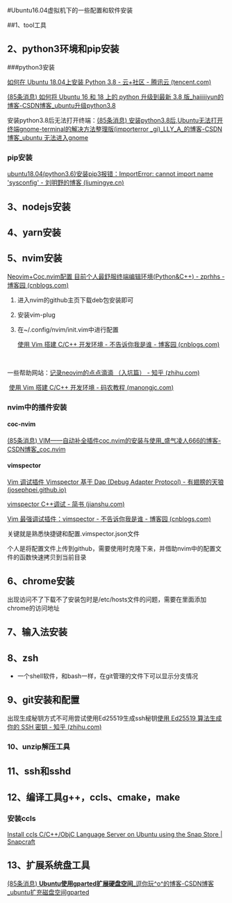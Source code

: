 #Ubuntu16.04虚拟机下的一些配置和软件安装

##1、tool工具





## 2、python3环境和pip安装

###python3安装

[如何在 Ubuntu 18.04上安装 Python 3.8 - 云+社区 - 腾讯云 (tencent.com)](https://cloud.tencent.com/developer/article/1626765)

[(85条消息) 如何将 Ubuntu 16 和 18 上的 python 升级到最新 3.8 版_haiiiiiyun的博客-CSDN博客_ubuntu升级python3.8](https://blog.csdn.net/haiiiiiyun/article/details/104771086?spm=1001.2101.3001.6650.2&utm_medium=distribute.pc_relevant.none-task-blog-2%7Edefault%7ECTRLIST%7ERate-2.pc_relevant_aa&depth_1-utm_source=distribute.pc_relevant.none-task-blog-2%7Edefault%7ECTRLIST%7ERate-2.pc_relevant_aa&utm_relevant_index=5)

安装python3.8后无法打开终端：[(85条消息) 安装python3.8后,Ubuntu无法打开终端gnome-terminal的解决方法整理版(importerror _gi)_LLY_A_的博客-CSDN博客_ubuntu 无法进入gnome](https://blog.csdn.net/LLY_A_/article/details/114385704?spm=1001.2101.3001.6650.10&utm_medium=distribute.pc_relevant.none-task-blog-2%7Edefault%7EBlogCommendFromBaidu%7ERate-10.pc_relevant_default&depth_1-utm_source=distribute.pc_relevant.none-task-blog-2%7Edefault%7EBlogCommendFromBaidu%7ERate-10.pc_relevant_default&utm_relevant_index=14)



### pip安装

[ubuntu18.04(python3.6)安装pip3报错：ImportError: cannot import name 'sysconfig' - 刘明野的博客 (liumingye.cn)](https://www.liumingye.cn/archives/250.html)



## 3、nodejs安装





## 4、yarn安装



## 5、nvim安装

[Neovim+Coc.nvim配置 目前个人最舒服终端编辑环境(Python&C++) - zprhhs - 博客园 (cnblogs.com)](https://www.cnblogs.com/cniwoq/p/13272746.html)

1. 进入nvim的github主页下载deb包安装即可

2. 安装vim-plug

3. 在~/.config/nvim/init.vim中进行配置

   [使用 Vim 搭建 C/C++ 开发环境 - 不告诉你我是谁 - 博客园 (cnblogs.com)](https://www.cnblogs.com/kongj/p/14391151.html)

   ​

一些帮助网站：[记录neovim的点点滴滴 （入坑篇） - 知乎 (zhihu.com)](https://zhuanlan.zhihu.com/p/76033635)

​			[使用 Vim 搭建 C/C++ 开发环境 - 码农教程 (manongjc.com)](http://www.manongjc.com/detail/23-wmnzlsrzdiffqhe.html)



### nvim中的插件安装

#### coc-nvim

[(85条消息) VIM——自动补全插件coc.nvim的安装与使用_盛气凌人666的博客-CSDN博客_coc.nvim](https://blog.csdn.net/bojin4564/article/details/105832148)

#### vimspector

[Vim 调试插件 Vimspector 基于 Dap (Debug Adapter Protocol) - 有翅膀的天狼 (josephpei.github.io)](http://josephpei.github.io/2020/02/01/vim-%E8%B0%83%E8%AF%95%E6%8F%92%E4%BB%B6-vimspector-%E5%9F%BA%E4%BA%8E-dap-debug-adapter-protocol/)

[vimspector C++调试 - 简书 (jianshu.com)](https://www.jianshu.com/p/ddcb374611e2)

[Vim 最强调试插件：vimspector - 不告诉你我是谁 - 博客园 (cnblogs.com)](https://www.cnblogs.com/kongj/p/12831690.html#%E4%BE%9D%E8%B5%96)

关键就是熟悉快捷键和配置.vimspector.json文件

个人是将配置文件上传到github，需要使用时克隆下来，并借助nvim中的配置文件的函数快速拷贝到当前目录





## 6、chrome安装

出现访问不了下载不了安装包时是/etc/hosts文件的问题，需要在里面添加chrome的访问地址



## 7、输入法安装



## 8、zsh

- 一个shell软件，和bash一样，在git管理的文件下可以显示分支情况



## 9、git安装和配置

出现生成秘钥方式不可用尝试使用Ed25519生成ssh秘钥[使用 Ed25519 算法生成你的 SSH 密钥 - 知乎 (zhihu.com)](https://zhuanlan.zhihu.com/p/110413836)





### 10、unzip解压工具





## 11、ssh和sshd



## 12、编译工具g++，ccls、cmake，make

### 安装ccls

[Install ccls C/C++/ObjC Language Server on Ubuntu using the Snap Store | Snapcraft](https://snapcraft.io/install/ccls/ubuntu)



## 13、扩展系统盘工具

[(85条消息) **Ubuntu使用gparted扩展硬盘空间**_逗你玩^o^的博客-CSDN博客_ubuntu扩充磁盘空间gparted](https://blog.csdn.net/gaoxiangyyy/article/details/108977215)





